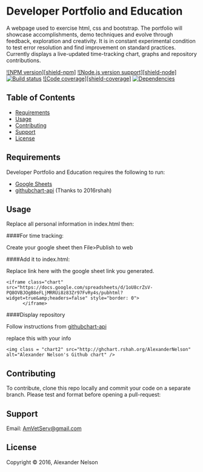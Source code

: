 
Developer Portfolio and Education
==========

A webpage used to exercise html, css and bootstrap. The portfolio will showcase accomplishments, demo techniques and evolve through feedback, exploration and creativity. It is in constant experimental condition to test error resolution and find improvement on standard practices. Currently displays a live-updated time-tracking chart, graphs and repository contributions.

[![NPM version][shield-npm]](#)
[![Node.js version support][shield-node]](#)
[![Build status][shield-build]](#)
[![Code coverage][shield-coverage]](#)
[![Dependencies][shield-dependencies]](#)


Table of Contents
-----------------

  * [Requirements](#requirements)
  * [Usage](#usage)
  * [Contributing](#contributing)
  * [Support](#support)
  * [License](#license)


Requirements
------------

Developer Portfolio and Education requires the following to run:

  * [Google Sheets][Sheets]
  * [githubchart-api][ghchart] (Thanks to 2016rshah)


Usage
-----

Replace all personal information in index.html then:

####For time tracking:

Create your google sheet then File>Publish to web

####Add it to index.html:

Replace link here with the google sheet link you generated.

```
<iframe class="chart" src="https://docs.google.com/spreadsheets/d/1oU8crZsV-PQ8OVBJOgB8eFLjMRRUi8z83Zr97FvRy4s/pubhtml?widget=true&amp;headers=false" style="border: 0">
      </iframe>
```
####Display repository

Follow instructions from [githubchart-api][ghchart]

replace this with your info

```
<img class = "chart2" src="http://ghchart.rshah.org/AlexanderNelson" alt="Alexander Nelson's Github chart" />
```


Contributing
------------

To contribute, clone this repo locally and commit your code on a separate branch. Please test and format before opening a pull-request:


Support
-------

Email: AmVetServ@gmail.com


License
-------

Copyright &copy; 2016, Alexander Nelson



[Sheets]: https://www.google.com/sheets/about/
[ghchart]: https://github.com/2016rshah/githubchart-api
[shield-dependencies]: https://img.shields.io/badge/dependencies-up%20to%20date-brightgreen.svg
[shield-build]: https://img.shields.io/badge/build-passing-brightgreen.svg